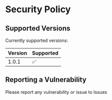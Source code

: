 # Security Policy

## Supported Versions

Currently supported versions:

| Version | Supported          |
| ------- | ------------------ |
| 1.0.1   | :white_check_mark: |

## Reporting a Vulnerability

Please report any vulnerability or issue to Issues
